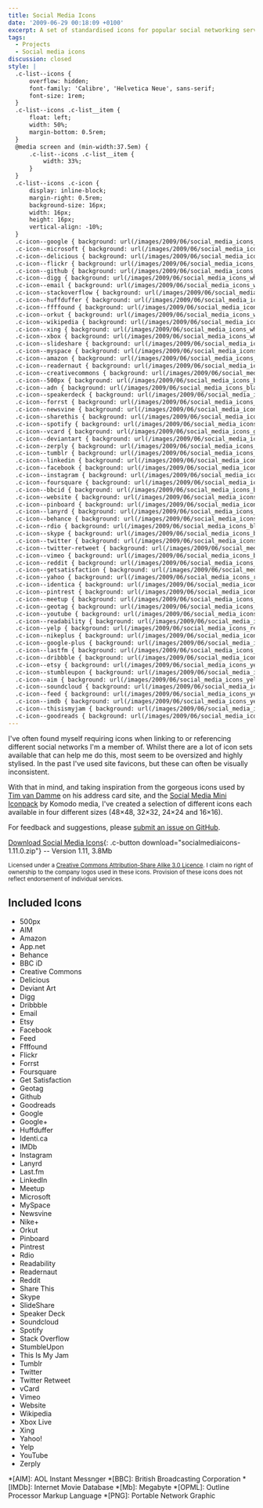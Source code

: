 ```yaml
---
title: Social Media Icons
date: '2009-06-29 00:18:09 +0100'
excerpt: A set of standardised icons for popular social networking services and tools.
tags:
  - Projects
  - Social media icons
discussion: closed
style: |
  .c-list--icons {
      overflow: hidden;
      font-family: 'Calibre', 'Helvetica Neue', sans-serif;
      font-size: 1rem;
  }
  .c-list--icons .c-list__item {
      float: left;
      width: 50%;
      margin-bottom: 0.5rem;
  }
  @media screen and (min-width:37.5em) {
      .c-list--icons .c-list__item {
          width: 33%;
      }
  }
  .c-list--icons .c-icon {
      display: inline-block;
      margin-right: 0.5rem;
      background-size: 16px;
      width: 16px;
      height: 16px;
      vertical-align: -10%;
  }
  .c-icon--google { background: url(/images/2009/06/social_media_icons_white_v1110.png) no-repeat 0 0;}
  .c-icon--microsoft { background: url(/images/2009/06/social_media_icons_white_v1110.png) no-repeat 0 -70px;}
  .c-icon--delicious { background: url(/images/2009/06/social_media_icons_white_v1110.png) no-repeat 0 -140px;}
  .c-icon--flickr { background: url(/images/2009/06/social_media_icons_white_v1110.png) no-repeat 0 -210px;}
  .c-icon--github { background: url(/images/2009/06/social_media_icons_white_v1110.png) no-repeat 0 -280px;}
  .c-icon--digg { background: url(/images/2009/06/social_media_icons_white_v1110.png) no-repeat 0 -350px;}
  .c-icon--email { background: url(/images/2009/06/social_media_icons_white_v1110.png) no-repeat 0 -420px;}
  .c-icon--stackoverflow { background: url(/images/2009/06/social_media_icons_white_v1110.png) no-repeat 0 -490px;}
  .c-icon--huffduffer { background: url(/images/2009/06/social_media_icons_white_v1110.png) no-repeat 0 -560px;}
  .c-icon--ffffound { background: url(/images/2009/06/social_media_icons_white_v1110.png) no-repeat 0 -630px;}
  .c-icon--orkut { background: url(/images/2009/06/social_media_icons_white_v1110.png) no-repeat 0 -700px;}
  .c-icon--wikipedia { background: url(/images/2009/06/social_media_icons_white_v1110.png) no-repeat 0 -770px;}
  .c-icon--xing { background: url(/images/2009/06/social_media_icons_white_v1110.png) no-repeat 0 -840px;}
  .c-icon--xbox { background: url(/images/2009/06/social_media_icons_white_v1110.png) no-repeat 0 -910px;}
  .c-icon--slideshare { background: url(/images/2009/06/social_media_icons_white_v1110.png) no-repeat 0 -980px;}
  .c-icon--myspace { background: url(/images/2009/06/social_media_icons_black_v1110.png) no-repeat 0 0;}
  .c-icon--amazon { background: url(/images/2009/06/social_media_icons_black_v1110.png) no-repeat 0 -70px;}
  .c-icon--readernaut { background: url(/images/2009/06/social_media_icons_black_v1110.png) no-repeat 0 -140px;}
  .c-icon--creativecommons { background: url(/images/2009/06/social_media_icons_black_v1110.png) no-repeat 0 -210px;}
  .c-icon--500px { background: url(/images/2009/06/social_media_icons_black_v1110.png) no-repeat 0 -280px;}
  .c-icon--adn { background: url(/images/2009/06/social_media_icons_black_v1110.png) no-repeat 0 -350px;}
  .c-icon--speakerdeck { background: url(/images/2009/06/social_media_icons_green_v1110.png) no-repeat 0 0;}
  .c-icon--forrst { background: url(/images/2009/06/social_media_icons_green_v1110.png) no-repeat 0 -70px;}
  .c-icon--newsvine { background: url(/images/2009/06/social_media_icons_green_v1110.png) no-repeat 0 -140px;}
  .c-icon--sharethis { background: url(/images/2009/06/social_media_icons_green_v1110.png) no-repeat 0 -210px;}
  .c-icon--spotify { background: url(/images/2009/06/social_media_icons_green_v1110.png) no-repeat 0 -280px;}
  .c-icon--vcard { background: url(/images/2009/06/social_media_icons_green_v1110.png) no-repeat 0 -350px;}
  .c-icon--deviantart { background: url(/images/2009/06/social_media_icons_green_v1110.png) no-repeat 0 -420px;}
  .c-icon--zerply { background: url(/images/2009/06/social_media_icons_green_v1110.png) no-repeat 0 -490px;}
  .c-icon--tumblr { background: url(/images/2009/06/social_media_icons_blue_v1110.png) no-repeat 0 0;}
  .c-icon--linkedin { background: url(/images/2009/06/social_media_icons_blue_v1110.png) no-repeat 0 -70px;}
  .c-icon--facebook { background: url(/images/2009/06/social_media_icons_blue_v1110.png) no-repeat 0 -140px;}
  .c-icon--instagram { background: url(/images/2009/06/social_media_icons_blue_v1110.png) no-repeat 0 -210px;}
  .c-icon--foursquare { background: url(/images/2009/06/social_media_icons_blue_v1110.png) no-repeat 0 -280px;}
  .c-icon--bbcid { background: url(/images/2009/06/social_media_icons_blue_v1110.png) no-repeat 0 -350px;}
  .c-icon--website { background: url(/images/2009/06/social_media_icons_blue_v1110.png) no-repeat 0 -420px;}
  .c-icon--pinboard { background: url(/images/2009/06/social_media_icons_blue_v1110.png) no-repeat 0 -490px;}
  .c-icon--lanyrd { background: url(/images/2009/06/social_media_icons_blue_v1110.png) no-repeat 0 -560px;}
  .c-icon--behance { background: url(/images/2009/06/social_media_icons_blue_v1110.png) no-repeat 0 -630px;}
  .c-icon--rdio { background: url(/images/2009/06/social_media_icons_blue_v1110.png) no-repeat 0 -700px;}
  .c-icon--skype { background: url(/images/2009/06/social_media_icons_blue_v1110.png) no-repeat 0 -770px;}
  .c-icon--twitter { background: url(/images/2009/06/social_media_icons_blue_v1110.png) no-repeat 0 -840px;}
  .c-icon--twitter-retweet { background: url(/images/2009/06/social_media_icons_blue_v1110.png) no-repeat 0 -910px;}
  .c-icon--vimeo { background: url(/images/2009/06/social_media_icons_blue_v1110.png) no-repeat 0 -980px;}
  .c-icon--reddit { background: url(/images/2009/06/social_media_icons_blue_v1110.png) no-repeat 0 -1050px;}
  .c-icon--getsatisfaction { background: url(/images/2009/06/social_media_icons_red_v1110.png) no-repeat 0 0px;}
  .c-icon--yahoo { background: url(/images/2009/06/social_media_icons_red_v1110.png) no-repeat 0 -70px;}
  .c-icon--identica { background: url(/images/2009/06/social_media_icons_red_v1110.png) no-repeat 0 -140px;}
  .c-icon--pintrest { background: url(/images/2009/06/social_media_icons_red_v1110.png) no-repeat 0 -210px;}
  .c-icon--meetup { background: url(/images/2009/06/social_media_icons_red_v1110.png) no-repeat 0 -280px;}
  .c-icon--geotag { background: url(/images/2009/06/social_media_icons_red_v1110.png) no-repeat 0 -350px;}
  .c-icon--youtube { background: url(/images/2009/06/social_media_icons_red_v1110.png) no-repeat 0 -420px;}
  .c-icon--readability { background: url(/images/2009/06/social_media_icons_red_v1110.png) no-repeat 0 -490px;}
  .c-icon--yelp { background: url(/images/2009/06/social_media_icons_red_v1110.png) no-repeat 0 -560px;}
  .c-icon--nikeplus { background: url(/images/2009/06/social_media_icons_red_v1110.png) no-repeat 0 -630px;}
  .c-icon--google-plus { background: url(/images/2009/06/social_media_icons_red_v1110.png) no-repeat 0 -700px;}
  .c-icon--lastfm { background: url(/images/2009/06/social_media_icons_red_v1110.png) no-repeat 0 -770px;}
  .c-icon--dribbble { background: url(/images/2009/06/social_media_icons_red_v1110.png) no-repeat 0 -840px;}
  .c-icon--etsy { background: url(/images/2009/06/social_media_icons_yellow_v1110.png) no-repeat 0 0;}
  .c-icon--stumbleupon { background: url(/images/2009/06/social_media_icons_yellow_v1110.png) no-repeat 0 -70px;}
  .c-icon--aim { background: url(/images/2009/06/social_media_icons_yellow_v1110.png) no-repeat 0 -140px;}
  .c-icon--soundcloud { background: url(/images/2009/06/social_media_icons_yellow_v1110.png) no-repeat 0 -210px;}
  .c-icon--feed { background: url(/images/2009/06/social_media_icons_yellow_v1110.png) no-repeat 0 -280px;}
  .c-icon--imdb { background: url(/images/2009/06/social_media_icons_yellow_v1110.png) no-repeat 0 -350px;}
  .c-icon--thisismyjam { background: url(/images/2009/06/social_media_icons_yellow_v1110.png) no-repeat 0 -420px;}
  .c-icon--goodreads { background: url(/images/2009/06/social_media_icons_yellow_v1110.png) no-repeat 0 -490px;}
---
```

I've often found myself requiring icons when linking to or referencing different social networks I'm a member of. Whilst there are a lot of icon sets available that can help me do this, most seem to be oversized and highly stylised. In the past I've used site favicons, but these can often be visually inconsistent.

With that in mind, and taking inspiration from the gorgeous icons used by [Tim van Damme][1] on his address card site, and the [Social Media Mini Iconpack][2] by Komodo media, I've created a selection of different icons each available in four different sizes (48×48, 32×32, 24×24 and 16×16).

For feedback and suggestions, please [submit an issue on GitHub][3].

[Download Social Media Icons][4]{: .c-button download="socialmediaicons-1.11.0.zip"} -- Version 1.11, 3.8Mb

<small>Licensed under a [Creative Commons Attribution-Share Alike 3.0 Licence][5]. I claim no right of ownership to the company logos used in these icons. Provision of these icons does not reflect endorsement of individual services.</small>

## Included Icons
<ul class="c-list c-list--icons">
    <li class="c-list__item"><span class="c-icon c-icon--500px"></span>500px</li>
    <li class="c-list__item"><span class="c-icon c-icon--aim"></span>AIM</li>
    <li class="c-list__item"><span class="c-icon c-icon--amazon"></span>Amazon</li>
    <li class="c-list__item"><span class="c-icon c-icon--adn"></span>App.net</li>
    <li class="c-list__item"><span class="c-icon c-icon--behance"></span>Behance</li>
    <li class="c-list__item"><span class="c-icon c-icon--bbcid"></span>BBC&nbsp;iD</li>
    <li class="c-list__item"><span class="c-icon c-icon--creativecommons"></span>Creative&nbsp;Commons</li>
    <li class="c-list__item"><span class="c-icon c-icon--delicious"></span>Delicious</li>
    <li class="c-list__item"><span class="c-icon c-icon--deviantart"></span>Deviant Art</li>
    <li class="c-list__item"><span class="c-icon c-icon--digg"></span>Digg</li>
    <li class="c-list__item"><span class="c-icon c-icon--dribbble"></span>Dribbble</li>
    <li class="c-list__item"><span class="c-icon c-icon--email"></span>Email</li>
    <li class="c-list__item"><span class="c-icon c-icon--etsy"></span>Etsy</li>
    <li class="c-list__item"><span class="c-icon c-icon--facebook"></span>Facebook</li>
    <li class="c-list__item"><span class="c-icon c-icon--feed"></span>Feed</li>
    <li class="c-list__item"><span class="c-icon c-icon--ffffound"></span>Ffffound</li>
    <li class="c-list__item"><span class="c-icon c-icon--flickr"></span>Flickr</li>
    <li class="c-list__item"><span class="c-icon c-icon--forrst"></span>Forrst</li>
    <li class="c-list__item"><span class="c-icon c-icon--foursquare"></span>Foursquare</li>
    <li class="c-list__item"><span class="c-icon c-icon--getsatisfaction"></span>Get&nbsp;Satisfaction</li>
    <li class="c-list__item"><span class="c-icon c-icon--geotag"></span>Geotag</li>
    <li class="c-list__item"><span class="c-icon c-icon--github"></span>Github</li>
    <li class="c-list__item"><span class="c-icon c-icon--goodreads"></span>Goodreads</li>
    <li class="c-list__item"><span class="c-icon c-icon--google"></span>Google</li>
    <li class="c-list__item"><span class="c-icon c-icon--google-plus"></span>Google+</li>
    <li class="c-list__item"><span class="c-icon c-icon--huffduffer"></span>Huffduffer</li>
    <li class="c-list__item"><span class="c-icon c-icon--identica"></span>Identi.ca</li>
    <li class="c-list__item"><span class="c-icon c-icon--imdb"></span>IMDb</li>
    <li class="c-list__item"><span class="c-icon c-icon--instagram"></span>Instagram</li>
    <li class="c-list__item"><span class="c-icon c-icon--lanyrd"></span>Lanyrd</li>
    <li class="c-list__item"><span class="c-icon c-icon--lastfm"></span>Last.fm</li>
    <li class="c-list__item"><span class="c-icon c-icon--linkedin"></span>LinkedIn</li>
    <li class="c-list__item"><span class="c-icon c-icon--meetup"></span>Meetup</li>
    <li class="c-list__item"><span class="c-icon c-icon--microsoft"></span>Microsoft</li>
    <li class="c-list__item"><span class="c-icon c-icon--myspace"></span>MySpace</li>
    <li class="c-list__item"><span class="c-icon c-icon--newsvine"></span>Newsvine</li>
    <li class="c-list__item"><span class="c-icon c-icon--nikeplus"></span>Nike+</li>
    <li class="c-list__item"><span class="c-icon c-icon--orkut"></span>Orkut</li>
    <li class="c-list__item"><span class="c-icon c-icon--pinboard"></span>Pinboard</li>
    <li class="c-list__item"><span class="c-icon c-icon--pintrest"></span>Pintrest</li>
    <li class="c-list__item"><span class="c-icon c-icon--rdio"></span>Rdio</li>
    <li class="c-list__item"><span class="c-icon c-icon--readability"></span>Readability</li>
    <li class="c-list__item"><span class="c-icon c-icon--readernaut"></span>Readernaut</li>
    <li class="c-list__item"><span class="c-icon c-icon--reddit"></span>Reddit</li>
    <li class="c-list__item"><span class="c-icon c-icon--sharethis"></span>Share&nbsp;This</li>
    <li class="c-list__item"><span class="c-icon c-icon--skype"></span>Skype</li>
    <li class="c-list__item"><span class="c-icon c-icon--slideshare"></span>SlideShare</li>
    <li class="c-list__item"><span class="c-icon c-icon--speakerdeck"></span>Speaker&nbsp;Deck</li>
    <li class="c-list__item"><span class="c-icon c-icon--soundcloud"></span>Soundcloud</li>
    <li class="c-list__item"><span class="c-icon c-icon--spotify"></span>Spotify</li>
    <li class="c-list__item"><span class="c-icon c-icon--stackoverflow"></span>Stack&nbsp;Overflow</li>
    <li class="c-list__item"><span class="c-icon c-icon--stumbleupon"></span>StumbleUpon</li>
    <li class="c-list__item"><span class="c-icon c-icon--thisismyjam"></span>This&nbsp;Is&nbsp;My&nbsp;Jam</li>
    <li class="c-list__item"><span class="c-icon c-icon--tumblr"></span>Tumblr</li>
    <li class="c-list__item"><span class="c-icon c-icon--twitter"></span>Twitter</li>
    <li class="c-list__item"><span class="c-icon c-icon--twitter-retweet"></span>Twitter&nbsp;Retweet</li>
    <li class="c-list__item"><span class="c-icon c-icon--vcard"></span>vCard</li>
    <li class="c-list__item"><span class="c-icon c-icon--vimeo"></span>Vimeo</li>
    <li class="c-list__item"><span class="c-icon c-icon--website"></span>Website</li>
    <li class="c-list__item"><span class="c-icon c-icon--wikipedia"></span>Wikipedia</li>
    <li class="c-list__item"><span class="c-icon c-icon--xbox"></span>Xbox&nbsp;Live</li>
    <li class="c-list__item"><span class="c-icon c-icon--xing"></span>Xing</li>
    <li class="c-list__item"><span class="c-icon c-icon--yahoo"></span>Yahoo!</li>
    <li class="c-list__item"><span class="c-icon c-icon--yelp"></span>Yelp</li>
    <li class="c-list__item"><span class="c-icon c-icon--youtube"></span>YouTube</li>
    <li class="c-list__item"><span class="c-icon c-icon--zerply"></span>Zerply</li>
</ul>

[1]: http://timvandamme.com/
[2]: http://www.komodomedia.com/blog/2008/12/social-media-mini-iconpack/
[3]: https://github.com/paulrobertlloyd/socialmediaicons/issues
[4]: https://github.com/paulrobertlloyd/socialmediaicons/archive/1.11.0.zip
[5]: http://creativecommons.org/licenses/by-sa/3.0/

*[AIM]: AOL Instant Messnger
*[BBC]: British Broadcasting Corporation
*[IMDb]: Internet Movie Database
*[Mb]: Megabyte
*[OPML]: Outline Processor Markup Language
*[PNG]: Portable Network Graphic
